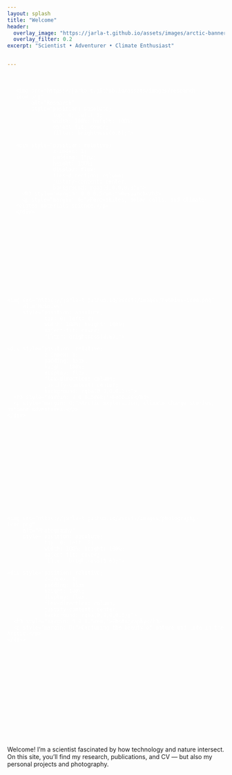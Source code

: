 ```yaml
---
layout: splash
title: "Welcome"
header:
  overlay_image: "https://jarla-t.github.io/assets/images/arctic-banner.jpg"
  overlay_filter: 0.2
excerpt: "Scientist • Adventurer • Climate Enthusiast"


---
```


<div style="display: flex; flex-wrap: wrap; gap: 20px; margin-top: 2rem;">

  <a href="/research/" style="flex: 1 1 300px; 
       position: relative; 
       color: white; 
       text-decoration: none; 
       border-radius: 8px; 
       overflow: hidden; 
       aspect-ratio: 1 / 1;
       min-width: 280px; ;">

    <img src="https://jarla-t.github.io/assets/images/research-icon.png" 
         alt="Research" 
         style="position: absolute; 
                top: 0; left: 0; 
                width: 100%; height: 100%; 
                object-fit: cover; 
                filter: brightness(0.6);">

    <div style="position: relative; 
                z-index: 1; 
                padding: 15px; 
                height: 100%; 
                display: flex; 
                flex-direction: column; 
                justify-content: center; 
                background: rgba(0,0,0,0.3);">
      <h3 style="margin: 0 0 0.5rem;">Research</h3>
      <p style="margin: 0;">Perovskites, solar cells, and climate-related materials science.</p>
    </div>

  </a>

  <a href="/hobbies/" style="flex: 1 1 300px; 
       position: relative; 
       color: white; 
       text-decoration: none; 
       border-radius: 8px; 
       overflow: hidden; 
       aspect-ratio: 1 / 1;
       min-width: 280px; ;">

    <img src="https://jarla-t.github.io/assets/images/hobbies-icon.png" 
         alt="Hobbies" 
         style="position: absolute; 
                top: 0; left: 0; 
                width: 100%; height: 100%; 
                object-fit: cover; 
                filter: brightness(0.6);">

    <div style="position: relative; 
                z-index: 1; 
                padding: 15px; 
                height: 100%; 
                display: flex; 
                flex-direction: column; 
                justify-content: center; 
                background: rgba(0,0,0,0.3);">
      <h3 style="margin: 0 0 0.5rem;">Hobbies</h3>
      <p style="margin: 0;">Arctic exploration, climate change stories, outdoor adventures.</p>
    </div>

  </a>

  <a href="/photography/" style="flex: 1 1 300px; 
       position: relative; 
       color: white; 
       text-decoration: none; 
       border-radius: 8px; 
       overflow: hidden; 
       aspect-ratio: 1 / 1;
       min-width: 280px; ;">

    <img src="https://jarla-t.github.io/assets/images/photography-icon.png" 
         alt="Photography" 
         style="position: absolute; 
                top: 0; left: 0; 
                width: 100%; height: 100%; 
                object-fit: cover; 
                filter: brightness(0.6);">

    <div style="position: relative; 
                z-index: 1; 
                padding: 15px; 
                height: 100%; 
                display: flex; 
                flex-direction: column; 
                justify-content: center; 
                background: rgba(0,0,0,0.3);">
      <h3 style="margin: 0 0 0.5rem;">Photography</h3>
      <p style="margin: 0;">Capturing the beauty of nature and life in the Arctic.</p>
    </div>

  </a>

</div>

<br style="line-height: 3em;">
Welcome! I’m a scientist fascinated by how technology and nature intersect.  
On this site, you’ll find my research, publications, and CV — but also my personal projects and photography.
